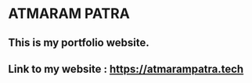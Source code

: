 # ATMARAM PATRA

## This is my portfolio website.
## 
## Link to my website : https://atmarampatra.tech
